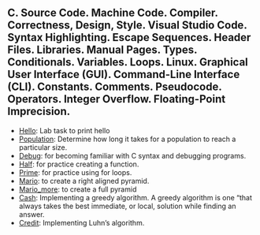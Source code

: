 ## C. Source Code. Machine Code. Compiler. Correctness, Design, Style. Visual Studio Code. Syntax Highlighting. Escape Sequences. Header Files. Libraries. Manual Pages. Types. Conditionals. Variables. Loops. Linux. Graphical User Interface (GUI). Command-Line Interface (CLI). Constants. Comments. Pseudocode. Operators. Integer Overflow. Floating-Point Imprecision.

* [Hello](https://github.com/nafscode/cs50/blob/main/Week1/hello.c): Lab task to print hello
* [Population](https://github.com/nafscode/cs50/blob/main/Week1/population.c): Determine how long it takes for a population to reach a particular size.
* [Debug](https://github.com/nafscode/cs50/blob/main/Week1/debug.c): for becoming familiar with C syntax and debugging programs.
* [Half](https://github.com/nafscode/cs50/blob/main/Week1/half.c): for practice creating a function.
* [Prime](https://github.com/nafscode/cs50/blob/main/Week1/prime.c): for practice using for loops.
* [Mario](https://github.com/nafscode/cs50/blob/main/Week1/mario.c): to create a right aligned pyramid.
* [Mario_more](https://github.com/nafscode/cs50/blob/main/Week1/mario_more.c): to create a full pyramid
* [Cash](https://github.com/nafscode/cs50/blob/main/Week1/cash.c): Implementing a greedy algorithm. A greedy algorithm is one “that always takes the best immediate, or local, solution while finding an answer.
* [Credit](https://github.com/nafscode/cs50/blob/main/Week1/credit.c): Implementing Luhn’s algorithm.
